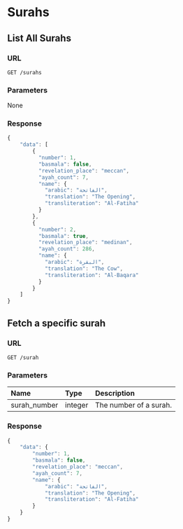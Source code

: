 # Surahs

## List All Surahs

### URL

```text
GET /surahs
```

### Parameters

None

### Response

```javascript
{
    "data": [
        {
          "number": 1,
          "basmala": false,
          "revelation_place": "meccan",
          "ayah_count": 7,
          "name": {
            "arabic": "الفاتحة",
            "translation": "The Opening",
            "transliteration": "Al-Fatiha"
          }
        },
        {
          "number": 2,
          "basmala": true,
          "revelation_place": "medinan",
          "ayah_count": 286,
          "name": {
            "arabic": "البقرة",
            "translation": "The Cow",
            "transliteration": "Al-Baqara"
          }
        }
    ]
}
```

## Fetch a specific surah

### URL

```text
GET /surah
```

### Parameters

| Name | Type | Description |
| :--- | :--- | :--- |
| surah\_number | integer | The number of a surah. |

### Response

```javascript
{
    "data": {
        "number": 1,
        "basmala": false,
        "revelation_place": "meccan",
        "ayah_count": 7,
        "name": {
            "arabic": "الفاتحة",
            "translation": "The Opening",
            "transliteration": "Al-Fatiha"
        }
    }
}
```

